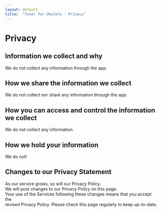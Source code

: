 ```yaml
---
layout: default
title:  "Tuner for Ukulele - Privacy"
---
```


# Privacy

## Information we collect and why
We do not collect any information through the app.

## How we share the information we collect
We do not collect nor share any information through the app.

## How you can access and control the information we collect
We do not collect any information.

## How we hold your information
We do not!

## Changes to our Privacy Statement
As our service grows, so will our Privacy Policy.  
We will post changes to our Privacy Policy on this page.  
Your use of the Services following these changes means that you accept the  
revised Privacy Policy. Please check this page regularly to keep up-to-date.